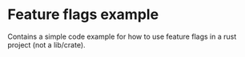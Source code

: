 # Feature flags example

Contains a simple code example for how to use feature flags in a rust project (not a lib/crate).
